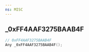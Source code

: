 ```yaml
---
ns: MISC
---
```

## _0xFF4AAF3275BAAB4F

```c
// 0xFF4AAF3275BAAB4F
Any _0xFF4AAF3275BAAB4F();
```


